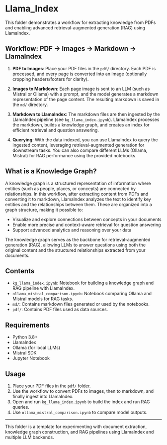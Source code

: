 
# Llama_Index

This folder demonstrates a workflow for extracting knowledge from PDFs and enabling advanced retrieval-augmented generation (RAG) using LlamaIndex.

## Workflow: PDF → Images → Markdown → LlamaIndex

1. **PDF to Images**: Place your PDF files in the `pdf/` directory. Each PDF is processed, and every page is converted into an image (optionally cropping headers/footers for clarity).

2. **Images to Markdown**: Each page image is sent to an LLM (such as Mistral or Ollama) with a prompt, and the model generates a markdown representation of the page content. The resulting markdown is saved in the `md/` directory.

3. **Markdown to LlamaIndex**: The markdown files are then ingested by the LlamaIndex pipeline (see `kg_llama_index.ipynb`). LlamaIndex processes the markdown, builds a knowledge graph, and creates an index for efficient retrieval and question answering.

4. **Querying**: With the data indexed, you can use LlamaIndex to query the ingested content, leveraging retrieval-augmented generation for downstream tasks. You can also compare different LLMs (Ollama, Mistral) for RAG performance using the provided notebooks.

## What is a Knowledge Graph?

A knowledge graph is a structured representation of information where entities (such as people, places, or concepts) are connected by relationships. In this workflow, after extracting content from PDFs and converting it to markdown, LlamaIndex analyzes the text to identify key entities and the relationships between them. These are organized into a graph structure, making it possible to:
- Visualize and explore connections between concepts in your documents
- Enable more precise and context-aware retrieval for question answering
- Support advanced analytics and reasoning over your data

The knowledge graph serves as the backbone for retrieval-augmented generation (RAG), allowing LLMs to answer questions using both the original content and the structured relationships extracted from your documents.

## Contents
- `kg_llama_index.ipynb`: Notebook for building a knowledge graph and RAG pipeline with LlamaIndex.
- `ollama_mistral_comparison.ipynb`: Notebook comparing Ollama and Mistral models for RAG tasks.
- `md/`: Contains markdown files generated or used by the notebooks.
- `pdf/`: Contains PDF files used as data sources.

## Requirements
- Python 3.8+
- LlamaIndex
- Ollama (for local LLMs)
- Mistral SDK
- Jupyter Notebook

## Usage
1. Place your PDF files in the `pdf/` folder.
2. Use the workflow to convert PDFs to images, then to markdown, and finally ingest into LlamaIndex.
3. Open and run `kg_llama_index.ipynb` to build the index and run RAG queries.
4. Use `ollama_mistral_comparison.ipynb` to compare model outputs.

---
This folder is a template for experimenting with document extraction, knowledge graph construction, and RAG pipelines using LlamaIndex and multiple LLM backends.

